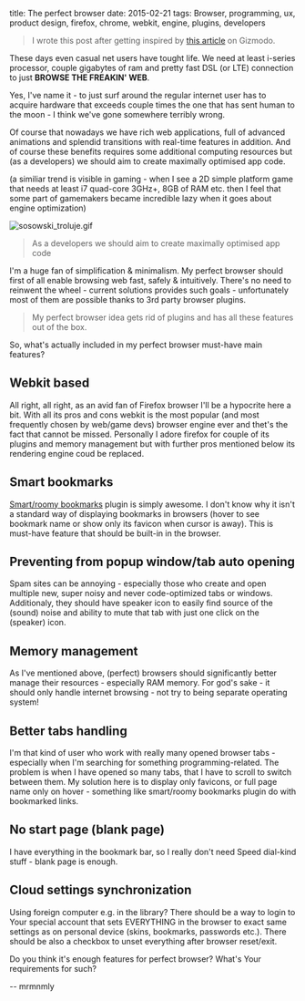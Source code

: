 title: The perfect browser
date: 2015-02-21
tags: Browser, programming, ux, product design, firefox, chrome, webkit, engine, plugins, developers

> I wrote this post after getting inspired by [this article](https://gizmodo.com/fuck-it-im-going-back-to-firefox-1685425815) on Gizmodo.

These days even casual net users have tought life. We need at least i-series processor, couple gigabytes of ram and pretty fast DSL (or LTE) connection to just **BROWSE THE FREAKIN' WEB**.

Yes, I've name it - to just surf around the regular internet user has to acquire hardware that exceeds couple times the one that has sent human to the moon - I think we've gone somewhere terribly wrong.

Of course that nowadays we have rich web applications, full of advanced animations and splendid transitions with real-time features in addition. And of course these benefits requires some additional computing resources but (as a developers) we should aim to create maximally optimised app code.

(a similiar trend is visible in gaming - when I see a 2D simple platform game that needs at least i7 quad-core 3GHz+, 8GB of RAM etc. then I feel that some part of gamemakers became incredible lazy when it goes about engine optimization)

![sosowski_troluje.gif](/public/1514977514267-sosowski_troluje.gif)

> As a developers we should aim to create maximally optimised app code

I'm a huge fan of simplification & minimalism. My perfect browser should first of all enable browsing web fast, safely & intuitively. There's no need to reinwent the wheel - current solutions provides such goals - unfortunately most of them are possible thanks to 3rd party browser plugins.

> My perfect browser idea gets rid of plugins and has all these features out of the box.

So, what's actually included in my perfect browser must-have main features?

## Webkit based

All right, all right, as an avid fan of Firefox browser I'll be a hypocrite here a bit. With all its pros and cons webkit is the most popular (and most frequently chosen by web/game devs) browser engine ever and thet's the fact that cannot be missed. Personally I adore firefox for couple of its plugins and memory management but with further pros mentioned below its rendering engine coud be replaced.

## Smart bookmarks

[Smart/roomy bookmarks](https://addons.mozilla.org/en-US/firefox/addon/roomy-bookmarks-toolbar/) plugin is simply awesome. I don't know why it isn't a standard way of displaying bookmarks in browsers (hover to see bookmark name or show only its favicon when cursor is away). This is must-have feature that should be built-in in the browser.

## Preventing from popup window/tab auto opening

Spam sites can be annoying - especially those who create and open multiple new, super noisy and never code-optimized tabs or windows. Additionaly, they should have speaker icon to easily find source of the (sound) noise and ability to mute that tab with just one click on the (speaker) icon.

## Memory management

As I've mentioned above, (perfect) browsers should significantly better manage their resources - especially RAM memory. For god's sake - it should only handle internet browsing - not try to being separate operating system!

## Better tabs handling

I'm that kind of user who work with really many opened browser tabs - especially when I'm searching for something programming-related. The problem is when I have opened so many tabs, that I have to scroll to switch between them. My solution here is to display only favicons, or full page name only on hover - something like smart/roomy bookmarks plugin do with bookmarked links.

## No start page (blank page)

I have everything in the bookmark bar, so I really don't need Speed dial-kind stuff - blank page is enough.

## Cloud settings synchronization

Using foreign computer e.g. in the library? There should be a way to login to Your special account that sets EVERYTHING in the browser to exact same settings as on personal device (skins, bookmarks, passwords etc.). There should be also a checkbox to unset everything after browser reset/exit.

Do you think it's enough features for perfect browser? What's Your requirements for such?

-- mrmnmly
